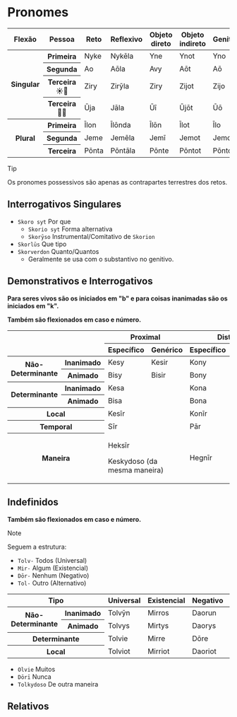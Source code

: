 # Pronomes

<table>
	<thead>
		<tr>
			<th>Flexão</th>
			<th>Pessoa</th>
			<th>Reto</th>
			<th>Reflexivo</th>
			<th>Objeto direto</th>
			<th>Objeto indireto</th>
			<th>Genitivo</th>
			<th>Determinante possessivo</th>
			<th>Possessivo</th>
		</tr>
	</thead>
	<tr>
		<th rowspan="4">Singular</th>
		<th>Primeira</th>
		<td>Nyke</td>
		<td>Nykēla</td>
		<td>Yne</td>
		<td>Ynot</td>
		<td>Yno</td>
		<td>Ñuha</td>
		<td>Ñuhon</td>
	</tr>
	<tr>
		<th>Segunda</th>
		<td>Ao</td>
		<td>Aōla</td>
		<td>Avy</td>
		<td>Aōt</td>
		<td>Aō</td>
		<td>Aōha</td>
		<td>Aōhon</td>
	</tr>
	<tr>
		<th>Terceira ☀️🌙</th>
		<td>Ziry</td>
		<td>Zirȳla</td>
		<td>Ziry</td>
		<td>Zijot</td>
		<td>Zijo</td>
		<td>Zȳha</td>
		<td>Zȳhon</td>
	</tr>
	<tr>
		<th>Terceira 🌱🌊</th>
		<td>Ūja</td>
		<td>Jāla</td>
		<td>Ūī</td>
		<td>Ūjōt</td>
		<td>Ūō</td>
		<td>Jāha</td>
		<td>Jāhon</td>
	</tr>
	<tr>
		<th rowspan="3">Plural</th>
		<th>Primeira</th>
		<td>Īlon</td>
		<td>Īlōnda</td>
		<td>Īlōn</td>
		<td>Īlot</td>
		<td>Īlo</td>
		<td>Īlva</td>
		<td>Īlvon</td>
	</tr>
	<tr>
		<th>Segunda</th>
		<td>Jeme</td>
		<td>Jemēla</td>
		<td>Jemī</td>
		<td>Jemot</td>
		<td>Jemo</td>
		<td>Jeva</td>
		<td>Jevon</td>
	</tr>
	<tr>
		<th>Terceira</th>
		<td>Pōnta</td>
		<td>Pōntāla</td>
		<td>Pōnte</td>
		<td>Pōntot</td>
		<td>Pōnto</td>
		<td>Pōja</td>
		<td>Pōjon</td>
	</tr>
</table>

> [!TIP]
> Os pronomes possessivos são apenas as contrapartes terrestres dos retos.

## Interrogativos Singulares

-   `Skoro syt` Por que
    -   `Skorio syt` Forma alternativa
    -   `Skorȳso` Instrumental/Comitativo de `Skorion`
-   `Skorlūs` Que tipo
-   `Skorverdon` Quanto/Quantos
    -   Geralmente se usa com o substantivo no genitivo.

## Demonstrativos e Interrogativos

**Para seres vivos são os iniciados em "b" e para coisas inanimadas são os iniciados em "k".**

**Também são flexionados em caso e número.**

<table>
    <thead>
        <tr>
            <th rowspan="2" colspan="2"></th>
            <th colspan="2">Proximal</th>
            <th colspan="2">Distal</th>
            <th colspan="2">Interrogativo</th>
        </tr>
		<tr>
			<th>Específico</th>
			<th>Genérico</th>
			<th>Específico</th>
			<th>Genérico</th>
			<th>Específico</th>
			<th>Genérico</th>
		</tr>
	</thead>
	<tr>
		<th rowspan="2">Não-Determinante</th>
		<th>Inanimado</th>
		<td>Kesy</td>
		<td>Kesir</td>
		<td>Kony</td>
		<td>Konir</td>
		<td>Skoros</td>
		<td>Skorion</td>
	</tr>
	<tr>
		<th>Animado</th>
		<td>Bisy</td>
		<td>Bisir</td>
		<td>Bony</td>
		<td>Bonir</td>
		<td>Sparos</td>
		<td>Sparion</td>
	</tr>
	<tr>
		<th rowspan="2">Determinante</th>
		<th>Inanimado</th>
		<td colspan="2">Kesa</td>
		<td colspan="2">Kona</td>
		<td colspan="2">Skore</td>
	</tr>
	<tr>
		<th>Animado</th>
		<td colspan="2">Bisa</td>
		<td colspan="2">Bona</td>
		<td colspan="2">Spare</td>
	</tr>
	<tr>
		<th colspan="2">Local</th>
		<td colspan="2">Kesīr</td>
		<td colspan="2">Konīr</td>
		<td colspan="2">Skoriot</td>
	</tr>
	<tr>
		<th colspan="2">Temporal</th>
		<td colspan="2">Sīr</td>
		<td colspan="2">Pār</td>
		<td colspan="2">Skorī</td>
	</tr>
	<tr>
		<th colspan="2">Maneira</th>
		<td colspan="2">
			<p>Heksīr</p>
			<p>Keskydoso (da mesma maneira)</p>
		</td>
		<td colspan="2">Hegnīr</td>
		<td colspan="2">Skorkydoso</td>
	</tr>
</table>

## Indefinidos

**Também são flexionados em caso e número.**

> [!NOTE]
> Seguem a estrutura:
>
> -   `Tolv-` Todos (Universal)
> -   `Mir-` Algum (Existencial)
> -   `Dōr-` Nenhum (Negativo)
> -   `Tol-` Outro (Alternativo)

<table>
	<thead>
		<tr>
			<th colspan="2">Tipo</th>
			<th>Universal</th>
			<th>Existencial</th>
			<th>Negativo</th>
			<th>Alternativo</th>
		</tr>
	</thead>
	<tr>
		<th rowspan="2">Não-Determinante</th>
		<th>Inanimado</th>
		<td>Tolvȳn</td>
		<td>Mirros</td>
		<td>Daorun</td>
		<td>Tolion</td>
	</tr>
	<tr>
		<th>Animado</th>
		<td>Tolvys</td>
		<td>Mirtys</td>
		<td>Daorys</td>
		<td>Tolys</td>
	</tr>
	<tr>
		<th colspan="2">Determinante</th>
		<td>Tolvie</td>
		<td>Mirre</td>
		<td>Dōre</td>
		<td>Tolie</td>
	</tr>
	<tr>
		<th colspan="2">Local</th>
		<td>Tolviot</td>
		<td>Mirriot</td>
		<td>Daoriot</td>
		<td></td>
	</tr>
</table>

-   `Olvie` Muitos
-   `Dōrī` Nunca
-   `Tolkydoso` De outra maneira

## Relativos
